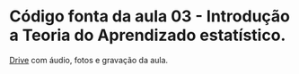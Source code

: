 # Código fonta da aula 03 - Introdução a Teoria do Aprendizado estatístico.

[Drive](http://tiny.cc/tae) com áudio, fotos e gravação da aula.
